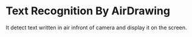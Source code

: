 # Text Recognition By AirDrawing
It detect text written in air infront of camera and display it on the screen.

